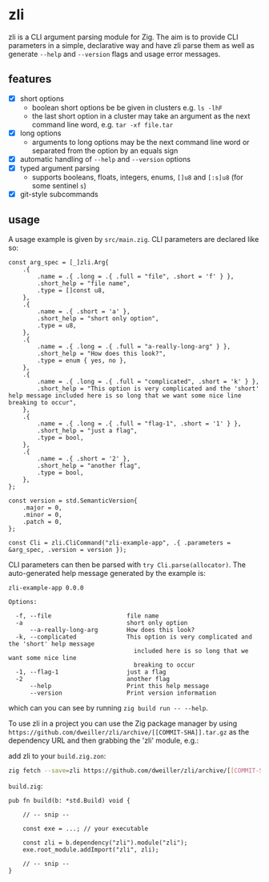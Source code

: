 # zli

zli is a CLI argument parsing module for Zig. The aim is to provide CLI parameters in a simple, declarative way and have zli parse them as well as generate `--help` and `--version` flags and usage error messages.

## features

  - [x] short options
    + boolean short options be be given in clusters e.g. `ls -lhF`
    + the last short option in a cluster may take an argument as the next command line word, e.g.
      `tar -xf file.tar`
  - [x] long options
    + arguments to long options may be the next command line word or separated from the option by an
      equals sign
  - [x] automatic handling of `--help` and `--version` options
  - [x] typed argument parsing
    + supports booleans, floats, integers, enums, `[]u8` and `[:s]u8` (for some sentinel `s`)
  - [x] git-style subcommands

## usage
A usage example is given by `src/main.zig`. CLI parameters are declared like so:
```zig
const arg_spec = [_]zli.Arg{
    .{
        .name = .{ .long = .{ .full = "file", .short = 'f' } },
        .short_help = "file name",
        .type = []const u8,
    },
    .{
        .name = .{ .short = 'a' },
        .short_help = "short only option",
        .type = u8,
    },
    .{
        .name = .{ .long = .{ .full = "a-really-long-arg" } },
        .short_help = "How does this look?",
        .type = enum { yes, no },
    },
    .{
        .name = .{ .long = .{ .full = "complicated", .short = 'k' } },
        .short_help = "This option is very complicated and the 'short' help message included here is so long that we want some nice line breaking to occur",
    },
    .{
        .name = .{ .long = .{ .full = "flag-1", .short = '1' } },
        .short_help = "just a flag",
        .type = bool,
    },
    .{
        .name = .{ .short = '2' },
        .short_help = "another flag",
        .type = bool,
    },
};

const version = std.SemanticVersion{
    .major = 0,
    .minor = 0,
    .patch = 0,
};

const Cli = zli.CliCommand("zli-example-app", .{ .parameters = &arg_spec, .version = version });
```
CLI parameters can then be parsed with `try Cli.parse(allocator)`.
The auto-generated help message generated by the example is:
```
zli-example-app 0.0.0

Options:

  -f, --file                     file name
  -a                             short only option
      --a-really-long-arg        How does this look?
  -k, --complicated              This option is very complicated and the 'short' help message
                                   included here is so long that we want some nice line
                                   breaking to occur
  -1, --flag-1                   just a flag
  -2                             another flag
      --help                     Print this help message
      --version                  Print version information
```
which can you can see by running `zig build run -- --help`.

To use zli in a project you can use the Zig package manager by using `https://github.com/dweiller/zli/archive/[[COMMIT-SHA]].tar.gz` as the dependency URL and then grabbing the 'zli' module, e.g.:

add zli to your `build.zig.zon`:
```sh
zig fetch --save=zli https://github.com/dweiller/zli/archive/[[COMMIT-SHA]].tar.gz
```

`build.zig`:
```zig
pub fn build(b: *std.Build) void {

    // -- snip --

    const exe = ...; // your executable

    const zli = b.dependency("zli").module("zli");
    exe.root_module.addImport("zli", zli);

    // -- snip --
}
```
